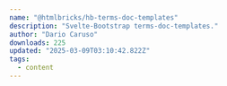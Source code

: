 ```yaml
---
name: "@htmlbricks/hb-terms-doc-templates"
description: "Svelte-Bootstrap terms-doc-templates."
author: "Dario Caruso"
downloads: 225
updated: "2025-03-09T03:10:42.822Z"
tags: 
  - content
---
```

